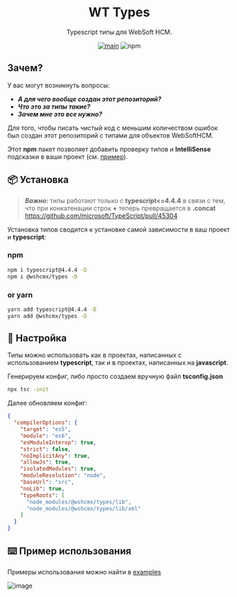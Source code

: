<h1 align="center">WT Types</h1>
<div align="center">
  Typescript типы для WebSoft HCM.

  [![main](https://github.com/wshcmx/types/actions/workflows/main.check.yml/badge.svg)](https://github.com/wshcmx/types/actions/workflows/main.check.yml)
  ![npm](https://img.shields.io/npm/dw/@wshcmx/types)
</div>

## Зачем?

У вас могут возникнуть вопросы:
- **_А для чего вообще создан этот репозиторий?_**
- **_Что это за типы такие?_**
- **_Зачем мне это все нужно?_**

Для того, чтобы писать чистый код с меньшим количеством ошибок был создан этот репозиторий с типами для объектов WebSoftHCM.

Этот **npm** пакет позволяет добавить проверку типов и **IntelliSense** подсказки в ваши проект (см. [пример](#%EF%B8%8F-Пример-использования)).

## 📦 Установка

> **_Важно:_** типы работают только с **typescript<=4.4.4** в связи с тем, что при конкатенации строк **+** теперь превращается в **.concat** https://github.com/microsoft/TypeScript/pull/45304

Установка типов сводится к установке самой зависимости в ваш проект и **typescript**:

### npm

```bash
npm i typescript@4.4.4 -D
npm i @wshcmx/types -D
```

### or yarn

```bash
yarn add typescript@4.4.4 -D
yarn add @wshcmx/types -D
```

## 🔨 Настройка

Типы можно использовать как в проектах, написанных с использованием **typescript**, так и в проектах, написанных на **javascript**.

Генерируем конфиг, либо просто создаем вручную файл **tsconfig.json**

```bash
npx tsc -init
```

Далее обновляем конфиг:

```json
{
  "compilerOptions": {
    "target": "es5",
    "module": "es6",
    "esModuleInterop": true,
    "strict": false,
    "noImplicitAny": true,
    "allowJs": true,
    "isolatedModules": true,
    "moduleResolution": "node",
    "baseUrl": "src",
    "noLib": true,
    "typeRoots": [
      "node_modules/@wshcmx/types/lib",
      "node_modules/@wshcmx/types/lib/xml"
    ]
  }
}
```

## ⌨️ Пример использования

Примеры использования можно найти в [examples](/examples/)

![image](https://github.com/HCM-guru/webtutor-types/assets/693254/aefa6c12-4479-4cab-a7e8-c29d880358b7)
